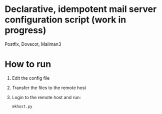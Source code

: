# Declarative, idempotent mail server configuration script (work in progress)

Postfix, Dovecot, Mailman3

# How to run

1. Edit the config file
2. Transfer the files to the remote host
3. Login to the remote host and run:

   ```
   mkhost.py
   ```
